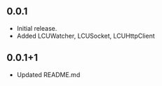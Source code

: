 ## 0.0.1

* Initial release.
* Added LCUWatcher, LCUSocket, LCUHttpClient

## 0.0.1+1

* Updated README.md

